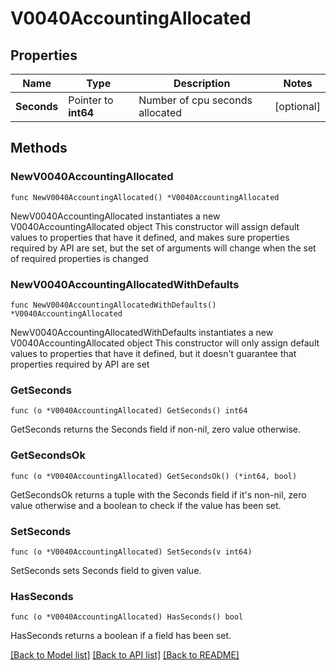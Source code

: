 # V0040AccountingAllocated

## Properties

Name | Type | Description | Notes
------------ | ------------- | ------------- | -------------
**Seconds** | Pointer to **int64** | Number of cpu seconds allocated | [optional] 

## Methods

### NewV0040AccountingAllocated

`func NewV0040AccountingAllocated() *V0040AccountingAllocated`

NewV0040AccountingAllocated instantiates a new V0040AccountingAllocated object
This constructor will assign default values to properties that have it defined,
and makes sure properties required by API are set, but the set of arguments
will change when the set of required properties is changed

### NewV0040AccountingAllocatedWithDefaults

`func NewV0040AccountingAllocatedWithDefaults() *V0040AccountingAllocated`

NewV0040AccountingAllocatedWithDefaults instantiates a new V0040AccountingAllocated object
This constructor will only assign default values to properties that have it defined,
but it doesn't guarantee that properties required by API are set

### GetSeconds

`func (o *V0040AccountingAllocated) GetSeconds() int64`

GetSeconds returns the Seconds field if non-nil, zero value otherwise.

### GetSecondsOk

`func (o *V0040AccountingAllocated) GetSecondsOk() (*int64, bool)`

GetSecondsOk returns a tuple with the Seconds field if it's non-nil, zero value otherwise
and a boolean to check if the value has been set.

### SetSeconds

`func (o *V0040AccountingAllocated) SetSeconds(v int64)`

SetSeconds sets Seconds field to given value.

### HasSeconds

`func (o *V0040AccountingAllocated) HasSeconds() bool`

HasSeconds returns a boolean if a field has been set.


[[Back to Model list]](../README.md#documentation-for-models) [[Back to API list]](../README.md#documentation-for-api-endpoints) [[Back to README]](../README.md)


